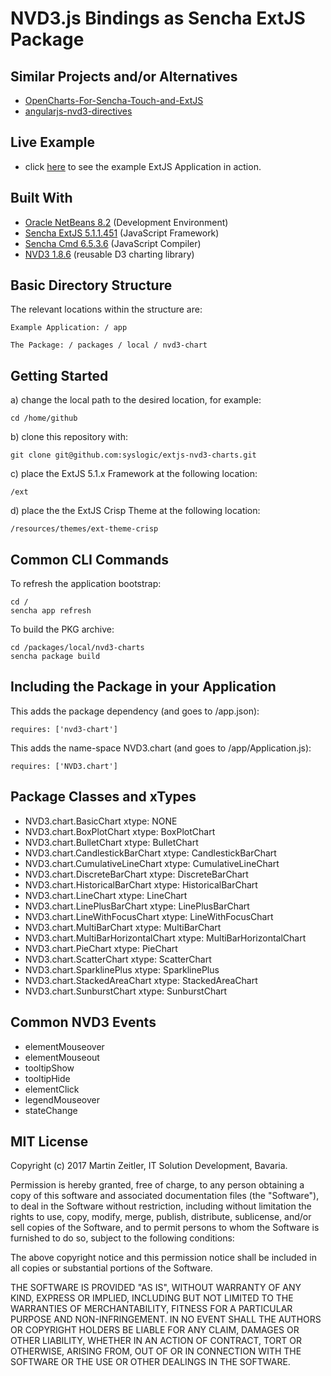 # NVD3.js Bindings as Sencha ExtJS Package

## Similar Projects and/or Alternatives
* [OpenCharts-For-Sencha-Touch-and-ExtJS](https://github.com/woodenconsulting/OpenCharts-For-Sencha-Touch-and-ExtJS)
* [angularjs-nvd3-directives](https://github.com/angularjs-nvd3-directives/angularjs-nvd3-directives)

## Live Example
* click [here](https://nvd3.syslogic.io) to see the example ExtJS Application in action.

## Built With
* [Oracle NetBeans 8.2](http://www.oracle.com/technetwork/developer-tools/netbeans/index.html) (Development Environment)
* [Sencha ExtJS 5.1.1.451](https://docs.sencha.com/extjs/5.1.1/index.html) (JavaScript Framework)
* [Sencha Cmd 6.5.3.6](https://docs.sencha.com/cmd/index.html) (JavaScript Compiler)
* [NVD3 1.8.6](https://github.com/novus/nvd3) (reusable D3 charting library)

## Basic Directory Structure

The relevant locations within the structure are:

    Example Application: / app

    The Package: / packages / local / nvd3-chart

## Getting Started

a) change the local path to the desired location, for example:

    cd /home/github

b) clone this repository with:

    git clone git@github.com:syslogic/extjs-nvd3-charts.git

c) place the ExtJS 5.1.x Framework at the following location:

    /ext

d) place the the ExtJS Crisp Theme at the following location:

    /resources/themes/ext-theme-crisp

## Common CLI Commands

To refresh the application bootstrap:

    cd /
    sencha app refresh

To build the PKG archive:

    cd /packages/local/nvd3-charts
    sencha package build

## Including the Package in your Application

This adds the package dependency (and goes to /app.json):

    requires: ['nvd3-chart']

This adds the name-space NVD3.chart (and goes to /app/Application.js):

    requires: ['NVD3.chart']

## Package Classes and xTypes

* NVD3.chart.BasicChart              xtype: NONE
* NVD3.chart.BoxPlotChart            xtype: BoxPlotChart
* NVD3.chart.BulletChart             xtype: BulletChart
* NVD3.chart.CandlestickBarChart     xtype: CandlestickBarChart
* NVD3.chart.CumulativeLineChart     xtype: CumulativeLineChart
* NVD3.chart.DiscreteBarChart        xtype: DiscreteBarChart
* NVD3.chart.HistoricalBarChart      xtype: HistoricalBarChart
* NVD3.chart.LineChart               xtype: LineChart
* NVD3.chart.LinePlusBarChart        xtype: LinePlusBarChart
* NVD3.chart.LineWithFocusChart      xtype: LineWithFocusChart
* NVD3.chart.MultiBarChart           xtype: MultiBarChart
* NVD3.chart.MultiBarHorizontalChart xtype: MultiBarHorizontalChart
* NVD3.chart.PieChart                xtype: PieChart
* NVD3.chart.ScatterChart            xtype: ScatterChart
* NVD3.chart.SparklinePlus           xtype: SparklinePlus
* NVD3.chart.StackedAreaChart        xtype: StackedAreaChart
* NVD3.chart.SunburstChart           xtype: SunburstChart

## Common NVD3 Events

* elementMouseover
* elementMouseout
* tooltipShow
* tooltipHide
* elementClick
* legendMouseover
* stateChange

## MIT License

Copyright (c) 2017 Martin Zeitler, IT Solution Development, Bavaria.

Permission is hereby granted, free of charge, to any person obtaining a copy
of this software and associated documentation files (the "Software"), to deal
in the Software without restriction, including without limitation the rights
to use, copy, modify, merge, publish, distribute, sublicense, and/or sell
copies of the Software, and to permit persons to whom the Software is
furnished to do so, subject to the following conditions:

The above copyright notice and this permission notice shall be included in all
copies or substantial portions of the Software.

THE SOFTWARE IS PROVIDED "AS IS", WITHOUT WARRANTY OF ANY KIND, EXPRESS OR
IMPLIED, INCLUDING BUT NOT LIMITED TO THE WARRANTIES OF MERCHANTABILITY,
FITNESS FOR A PARTICULAR PURPOSE AND NON-INFRINGEMENT. IN NO EVENT SHALL THE
AUTHORS OR COPYRIGHT HOLDERS BE LIABLE FOR ANY CLAIM, DAMAGES OR OTHER
LIABILITY, WHETHER IN AN ACTION OF CONTRACT, TORT OR OTHERWISE, ARISING FROM,
OUT OF OR IN CONNECTION WITH THE SOFTWARE OR THE USE OR OTHER DEALINGS IN THE
SOFTWARE.
